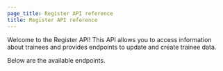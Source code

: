 ```yaml
---
page_title: Register API reference
title: Register API reference
---
```


Welcome to the Register API! This API allows you to access information about trainees and provides endpoints to update and create trainee data. 

Below are the available endpoints.

